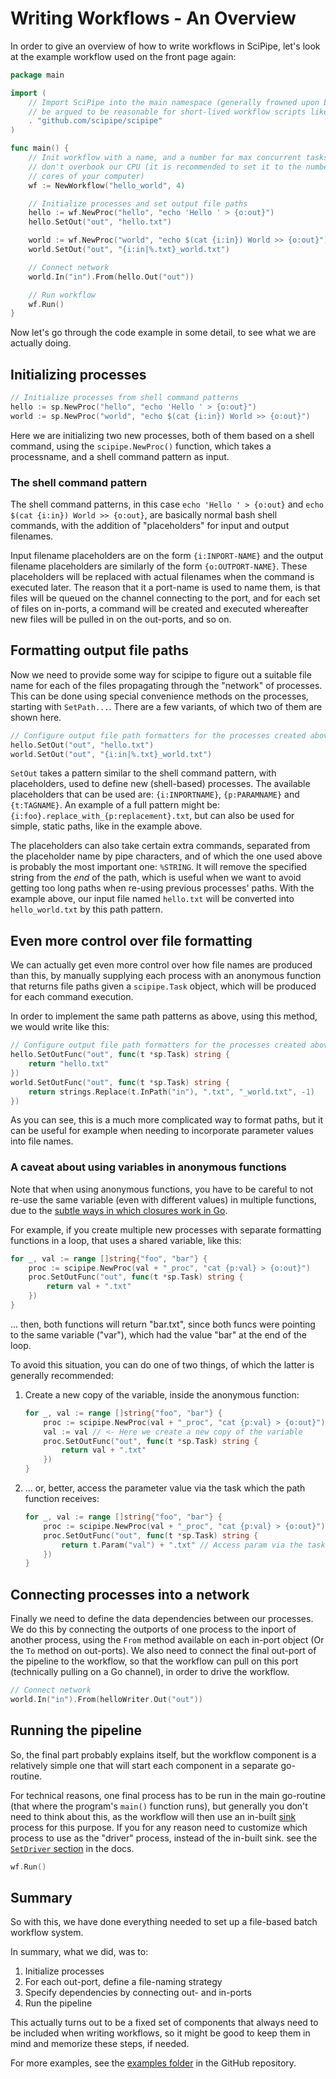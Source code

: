 # Writing Workflows - An Overview

In order to give an overview of how to write workflows in SciPipe, let's look
at the example workflow used on the front page again:

```go
package main

import (
    // Import SciPipe into the main namespace (generally frowned upon but could
    // be argued to be reasonable for short-lived workflow scripts like this)
    . "github.com/scipipe/scipipe"
)

func main() {
    // Init workflow with a name, and a number for max concurrent tasks, so we
    // don't overbook our CPU (it is recommended to set it to the number of CPU
    // cores of your computer)
    wf := NewWorkflow("hello_world", 4)

    // Initialize processes and set output file paths
    hello := wf.NewProc("hello", "echo 'Hello ' > {o:out}")
    hello.SetOut("out", "hello.txt")

    world := wf.NewProc("world", "echo $(cat {i:in}) World >> {o:out}")
    world.SetOut("out", "{i:in|%.txt}_world.txt")

    // Connect network
    world.In("in").From(hello.Out("out"))

    // Run workflow
    wf.Run()
}
```

Now let's go through the code example in some detail, to see what we are
actually doing.

## Initializing processes

```go
// Initialize processes from shell command patterns
hello := sp.NewProc("hello", "echo 'Hello ' > {o:out}")
world := sp.NewProc("world", "echo $(cat {i:in}) World >> {o:out}")
```

Here we are initializing two new processes, both of them based on a shell
command, using the `scipipe.NewProc()` function, which takes a processname, and
a shell command pattern as input.

### The shell command pattern

The shell command patterns, in this case `echo 'Hello ' > {o:out}` and
`echo $(cat {i:in}) World >> {o:out}`, are basically normal bash
shell commands, with the addition of "placeholders" for input and output
filenames.

Input filename placeholders are on the form `{i:INPORT-NAME}` and the output
filename placeholders are similarly of the form `{o:OUTPORT-NAME}`.  These
placeholders will be replaced with actual filenames when the command is
executed later. The reason that it a port-name is used to name them, is that
files will be queued on the channel connecting to the port, and for each set of
files on in-ports, a command will be created and executed whereafter new files
will be pulled in on the out-ports, and so on.

## Formatting output file paths

Now we need to provide some way for scipipe to figure out a suitable file name
for each of the files propagating through the "network" of processes.  This can
be done using special convenience methods on the processes, starting with
`SetPath...`. There are a few variants, of which two of them are shown here.

```go
// Configure output file path formatters for the processes created above
hello.SetOut("out", "hello.txt")
world.SetOut("out", "{i:in|%.txt}_world.txt")
```

`SetOut` takes a pattern similar to the shell command pattern, with
placeholders, used to define new (shell-based) processes. The available
placeholders that can be used are: `{i:INPORTNAME}`, `{p:PARAMNAME}` and
`{t:TAGNAME}`. An example of a full pattern might be:
`{i:foo}.replace_with_{p:replacement}.txt`, but can also be used for
simple, static paths, like in the example above.

The placeholders can also take certain extra commands, separated from the
placeholder name by pipe characters, and of which the one used above is
probably the most important one: `%STRING`. It will remove the specified
string from the _end_ of the path, which is useful when we want to avoid
getting too long paths when re-using previous processes' paths. With the
example above, our input file named `hello.txt` will be converted into
`hello_world.txt` by this path pattern.

## Even more control over file formatting

We can actually get even more control over how file names are produced than
this, by manually supplying each process with an anonymous function that
returns file paths given a `scipipe.Task` object, which will be produced for
each command execution.

In order to implement the same path patterns as above, using this method, we
would write like this:

```go
// Configure output file path formatters for the processes created above
hello.SetOutFunc("out", func(t *sp.Task) string {
    return "hello.txt"
})
world.SetOutFunc("out", func(t *sp.Task) string {
    return strings.Replace(t.InPath("in"), ".txt", "_world.txt", -1)
})
```

As you can see, this is a much more complicated way to format paths, but it can
be useful for example when needing to incorporate parameter values into file
names.

### A caveat about using variables in anonymous functions

Note that when using anonymous functions, you have to be careful to not re-use
the same variable (even with different values) in multiple functions, due to
the [subtle ways in which closures work in Go](https://golang.org/doc/faq#closures_and_goroutines).

For example, if you create multiple new processes with separate formatting
functions in a loop, that uses a shared variable, like this:

```go
for _, val := range []string{"foo", "bar"} {
    proc := scipipe.NewProc(val + "_proc", "cat {p:val} > {o:out}")
    proc.SetOutFunc("out", func(t *sp.Task) string {
        return val + ".txt"
    })
}
```

... then, both functions will return "bar.txt", since both funcs were pointing to
the same variable ("var"), which had the value "bar" at the end of the loop.

To avoid this situation, you can do one of two things, of which the latter is
generally recommended:

1. Create a new copy of the variable, inside the anonymous function:

    ```go
    for _, val := range []string{"foo", "bar"} {
        proc := scipipe.NewProc(val + "_proc", "cat {p:val} > {o:out}")
        val := val // <- Here we create a new copy of the variable
        proc.SetOutFunc("out", func(t *sp.Task) string {
            return val + ".txt"
        })
    }
    ```

2. ... or, better, access the parameter value via the task which the path function receives:

    ```go
    for _, val := range []string{"foo", "bar"} {
        proc := scipipe.NewProc(val + "_proc", "cat {p:val} > {o:out}")
        proc.SetOutFunc("out", func(t *sp.Task) string {
            return t.Param("val") + ".txt" // Access param via the task (`t`)
        })
    }
    ```

## Connecting processes into a network

Finally we need to define the data dependencies between our processes. We do
this by connecting the outports of one process to the inport of another
process, using the `From` method available on each in-port object (Or the
`To` method on out-ports). We also need to connect the final out-port of the
pipeline to the workflow, so that the workflow can pull on this port
(technically pulling on a Go channel), in order to drive the workflow.

```go
// Connect network
world.In("in").From(helloWriter.Out("out"))
```

## Running the pipeline

So, the final part probably explains itself, but the workflow component is a
relatively simple one that will start each component in a separate go-routine.

For technical reasons, one final process has to be run in the main go-routine
(that where the program's `main()` function runs), but generally you don't
need to think about this, as the workflow will then use an in-built
[sink](https://godoc.org/github.com/scipipe/scipipe#Sink) process for this
purpose. If you for any reason need to customize which process to use as the
"driver" process, instead of the in-built sink. see the [`SetDriver` section](https://godoc.org/github.com/scipipe/scipipe#Workflow.SetDriver)
in the docs.

```go
wf.Run()
```

## Summary

So with this, we have done everything needed to set up a file-based batch workflow system.

In summary, what we did, was to:

1. Initialize processes
2. For each out-port, define a file-naming strategy
3. Specify dependencies by connecting out- and in-ports
4. Run the pipeline

This actually turns out to be a fixed set of components that always need to be
included when writing workflows, so it might be good to keep them in mind and
memorize these steps, if needed.

For more examples, see the [examples folder](https://github.com/scipipe/scipipe/tree/master/examples)
in the GitHub repository.
